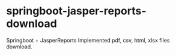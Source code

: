 # springboot-jasper-reports-download

Springboot + JasperReports
Implemented pdf, csv, html, xlsx files download.
